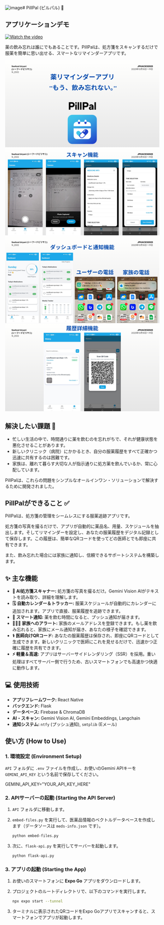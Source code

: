 <img width="1104" height="718" alt="image" src="https://github.com/user-attachments/assets/ccd23675-6b13-4425-a29e-f9c383962101" /># PillPal (ピルパル) 💊

## アプリケーションデモ
[![Watch the video](<img width="453" height="359" alt="image" src="https://github.com/user-attachments/assets/6ce6ee6e-1275-41b8-99c4-dd077ba0c102" />
)](https://youtu.be/32WarQNLVqs)

薬の飲み忘れは誰にでもあることです。PillPalは、処方箋をスキャンするだけで服薬を簡単に思い出せる、スマートなリマインダーアプリです。

![pillpal](./readme_pics/1.png)
![pillpal](./readme_pics/2.png)
![pillpal](./readme_pics/3.png)
![pillpal](./readme_pics/4.png)

## 解決したい課題 🤔

* 忙しい生活の中で、時間通りに薬を飲むのを忘れがちで、それが健康状態を悪化させることがあります。
* 新しいクリニック（病院）にかかるとき、自分の服薬履歴をすべて正確かつ迅速に共有するのは困難です。
* 家族は、離れて暮らす大切な人が指示通りに処方薬を飲んでいるか、常に心配しています。

PillPalは、これらの問題をシンプルなオールインワン・ソリューションで解決するために開発されました。

## PillPalができること ✅

PillPalは、処方箋の管理をシームレスにする服薬追跡アプリです。

処方箋の写真を撮るだけで、アプリが自動的に薬品名、用量、スケジュールを抽出します。そしてリマインダーを設定し、あなたの服薬履歴をデジタル記録として保存します。この履歴は、簡単なQRコードを使ってどの医師とでも即座に共有できます。

また、飲み忘れた場合には家族に通知し、信頼できるサポートシステムを構築します。

## ✨ 主な機能

* **📸 AI処方箋スキャナー:** 処方箋の写真を撮るだけ。Gemini Vision AIがテキストを読み取り、詳細を理解します。
* **🗓️ 自動カレンダー＆トラッカー:** 服薬スケジュールが自動的にカレンダーに追加されます。アプリで直接、服薬履歴を追跡できます。
* **🔔 スマート通知:** 薬を飲む時間になると、プッシュ通知が届きます。
* **👨👩👧 家族へのアラート:** 家族のメールアドレスを登録できます。もし薬を飲み忘れると、家族にメール通知が届き、あなたの様子を確認できます。
* **⚕️ 医師向けQRコード:** あなたの服薬履歴は保存され、即座にQRコードとして生成できます。新しいクリニックで医師にこれを見せるだけで、迅速かつ正確に履歴を共有できます。
* **⚡ 軽量＆高速:** アプリはサーバーサイドレンダリング（SSR）を採用。重い処理はすべてサーバー側で行うため、古いスマートフォンでも高速かつ快適に動作します。

## 💻 使用技術

* **アプリフレームワーク:** React Native
* **バックエンド:** Flask
* **データベース:** Firebase & ChromaDB
* **AI・スキャン:** Gemini Vision AI, Gemini Embeddings, Langchain
* **通知システム:** `ntfy` (プッシュ通知), `smtplib` (Eメール)

## 使い方 (How to Use)

### 1. 環境設定 (Environment Setup)

`API` フォルダに `.env` ファイルを作成し、お使いのGemini APIキーを `GEMINI_API_KEY` という名前で保存してください。



GEMINI\_API\_KEY="YOUR\_API\_KEY\_HERE"


### 2. APIサーバーの起動 (Starting the API Server)

1.  `API` フォルダに移動します。
2.  `embed-files.py` を実行して、医薬品情報のベクトルデータベースを作成します（データソースは `meds-info.json` です）。

    ```bash
    python embed-files.py
    ```

3.  次に、`flask-api.py` を実行してサーバーを起動します。

    ```bash
    python flask-api.py
    ```

### 3. アプリの起動 (Starting the App)

1.  お使いのスマートフォンに **Expo Go** アプリをダウンロードします。
2.  プロジェクトのルートディレクトリで、以下のコマンドを実行します。

    ```bash
    npx expo start --tunnel
    ```

3.  ターミナルに表示されたQRコードをExpo Goアプリでスキャンすると、スマートフォンでアプリが起動します。
